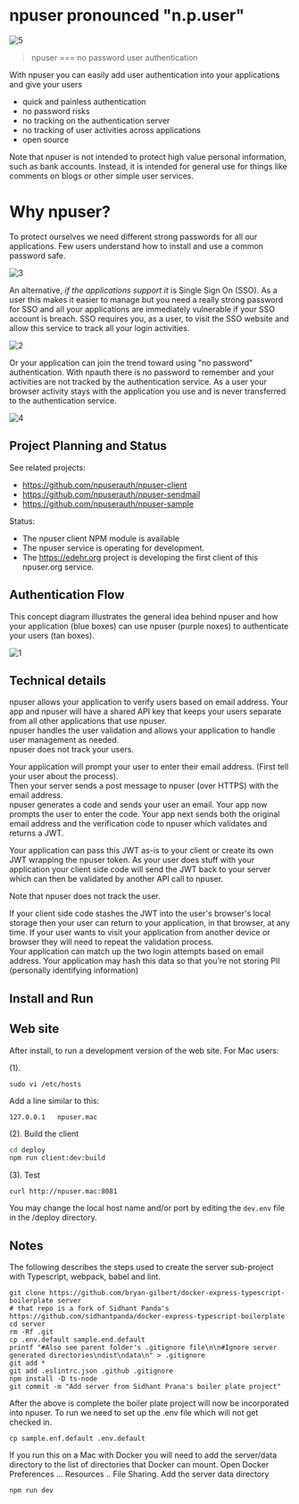 # npuser pronounced "n.p.user"

![5]

> npuser === no password user authentication 

With npuser you can easily add user authentication into your applications and give your users

- quick and painless authentication
- no password risks
- no tracking on the authentication server
- no tracking of user activities across applications
- open source 

Note that npuser is not intended to protect high value personal information, such as bank accounts.  Instead, it is intended for general use for things like comments on blogs or other simple user services. 

# Why npuser?

To protect ourselves we need different strong passwords for all our applications.  Few users understand how to install and use a common password safe. 

![3]

An alternative, _if the applications support it_ is Single Sign On (SSO).  As a user this makes it easier to manage but you need a really strong password for SSO and all your applications are immediately vulnerable if your SSO account is breach. SSO requires you, as a user, to visit the SSO website and allow this service to track all your login activities. 

![2]

Or your application can join the trend toward using "no password" authentication.  With npauth there is no password to remember and your activities are not tracked by the authentication service. As a user your browser activity stays with the application you use and is never transferred to the authentication service.

![4]

## Project Planning and Status

See related projects:
- https://github.com/npuserauth/npuser-client
- https://github.com/npuserauth/npuser-sendmail
- https://github.com/npuserauth/npuser-sample

Status:
- The npuser client NPM module is available
- The npuser service is operating for development.
- The https://edehr.org project is developing the first client of this npuser.org service.


## Authentication Flow

This concept diagram illustrates the general idea behind npuser and 
how your application (blue boxes) can use npuser (purple noxes) to authenticate your 
users (tan boxes).

![1]


## Technical details

npuser allows your application to verify users based on email address.  Your app and npuser will have a shared API key 
that keeps your users separate from all other applications that use npuser.  
npuser handles the user validation and allows your application to handle user management as needed.  
npuser does not track your users.

Your application will prompt your user to enter their email address. (First tell your user about the process).  
Then your server sends a post message to npuser (over HTTPS) with the email address.  
npuser generates a code and sends your user an email. 
Your app now prompts the user to enter the code. 
Your app next sends both the original email address and the verification code to npuser which validates and returns a JWT. 

Your application can pass this JWT as-is to your client or create its own JWT wrapping the npuser token. 
As your user does stuff with your application your client side code will send the JWT back to your server 
which can then be validated by another API call to npuser.

Note that npuser does not track the user.  

If your client side code stashes the JWT into the user's browser's local storage then your user can return to your 
application, in that browser, at any time. If your user wants to visit your application from another device or browser
they will need to repeat the validation process.  
Your application can match up the two login attempts based on email address. 
Your application may hash this data so that you’re not storing PII (personally identifying information)

##  Install and Run

## Web site

After install, to run a development version of the web site.  For Mac users:

(1).
```
sudo vi /etc/hosts
```
Add a line similar to this:
```
127.0.0.1   npuser.mac
```

(2). Build the client
```bash
cd deploy
npm run client:dev:build
```

(3). Test
```
curl http://npuser.mac:8081
```

You may change the local host name and/or port by editing the ```dev.env``` file in the /deploy directory.


## Notes

The following describes the steps used to create the server sub-project with Typescript, webpack, babel and lint.

```
git clone https://github.com/bryan-gilbert/docker-express-typescript-boilerplate server
# that repo is a fork of Sidhant Panda's https://github.com/sidhantpanda/docker-express-typescript-boilerplate
cd server
rm -Rf .git
cp .env.default sample.end.default
printf "#Also see parent folder's .gitignore file\n\n#Ignore server generated directories\ndist\ndata\n" > .gitignore
git add *
git add .eslintrc.json .github .gitignore
npm install -D ts-node
git commit -m "Add server from Sidhant Prana's boiler plate project"

```

After the above is complete the boiler plate project will now be incorporated into npuser. To run we need to
set up the .env file which will not get checked in.
```
cp sample.enf.default .env.default
```

If you run this on a Mac with Docker you will need to add the server/data directory to the list of directories that
Docker can mount. Open Docker Preferences ...  Resources .. File Sharing.  Add the server data directory

```
npm run dev
```


[1]: ./client/src/assets/NoPasswordUserAuth.png
[2]: ./client/src/assets/SSO.png
[3]: ./client/src/assets/passwords.png
[4]: ./client/src/assets/n.p.user.png
[5]: ./client/src/assets/npauth-icon.png
